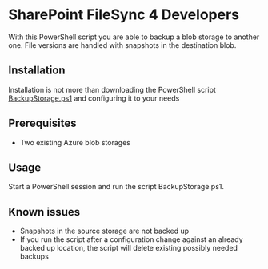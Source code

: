 # SharePoint FileSync 4 Developers
With this PowerShell script you are able to backup a blob storage to another one. File versions are handled with snapshots in the destination blob.

## Installation
Installation is not more than downloading the PowerShell script [BackupStorage.ps1](https://raw.githubusercontent.com/TVDKoni/AzureBlobStorageBackup/master/BackupStorage.ps1) and configuring it to your needs

## Prerequisites
* Two existing Azure blob storages

## Usage
Start a PowerShell session and run the script BackupStorage.ps1.

## Known issues
* Snapshots in the source storage are not backed up
* If you run the script after a configuration change against an already backed up location, the script will delete existing possibly needed backups



